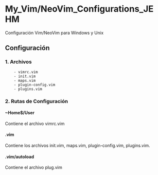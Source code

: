 # My_Vim/NeoVim_Configurations_JEHM
Configuración Vim/NeoVim para Windows y Unix

## Configuración

### 1. Archivos
        - vimrc.vim
        - init.vim
        - maps.vim
        - plugin-config.vim
        - plugins.vim
### 2. Rutas de Configuración

#### ~Home$/User
Contiene el archivo vimrc.vim

#### .vim
Contiene los archivos init.vim, maps.vim, plugin-config.vim, plugins.vim.

#### .vim/autoload
Contiene el archivo plug.vim

